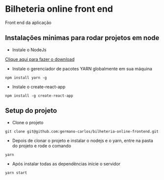 # Bilheteria online front end
Front end da aplicação


## Instalações minimas para rodar projetos em node

- Instale o NodeJs

[Clique aqui para fazer o download](https://nodejs.org/pt-br/download/)


- Instale o gerenciador de pacotes YARN globalmente em sua máquina
```
npm install yarn -g
```

- Instale o create-react-app
```
npm install -g create-react-app
```


## Setup do projeto

- Clone o projeto
```
git clone git@github.com:germano-carlos/bilheteria-online-frontend.git
```
- Depois de clonar o projeto e instalar o nodejs e o yarn, entre na pasta do projeto e rode o comando
```
yarn
```

- Após instalar todas as dependências inicie o servidor
```
yarn start
``` 
